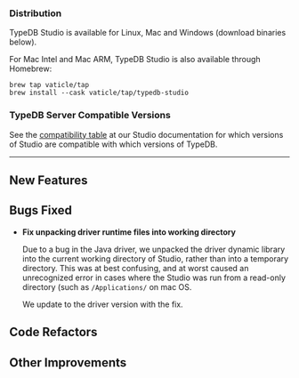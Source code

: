 ### Distribution

TypeDB Studio is available for Linux, Mac and Windows (download binaries below).

For Mac Intel and Mac ARM, TypeDB Studio is also available through Homebrew:

```
brew tap vaticle/tap
brew install --cask vaticle/tap/typedb-studio
```

### TypeDB Server Compatible Versions

See the [compatibility table](https://typedb.com/docs/clients/2.x/studio#_version_compatibility) at our Studio
documentation for which versions of Studio are compatible with which versions of TypeDB.

---


## New Features


## Bugs Fixed
- **Fix unpacking driver runtime files into working directory**
  
  Due to a bug in the Java driver, we unpacked the driver dynamic library into the current working directory of Studio, rather than into a temporary directory. This was at best confusing, and at worst caused an unrecognized error in cases where the Studio was run from a read-only directory (such as `/Applications/` on mac OS.
  
  We update to the driver version with the fix.
  

## Code Refactors


## Other Improvements

    

